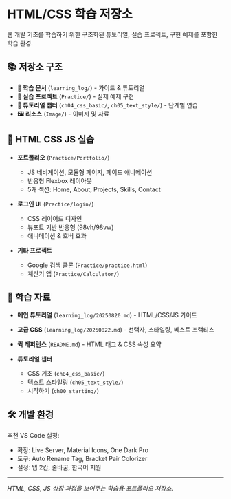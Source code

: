 # HTML/CSS 학습 저장소

웹 개발 기초를 학습하기 위한 구조화된 튜토리얼, 실습 프로젝트, 구현 예제를 포함한 학습 환경.

## 📚 저장소 구조
- **📖 학습 문서** (`learning_log/`) - 가이드 & 튜토리얼  
- **🎯 실습 프로젝트** (`Practice/`) - 실제 예제 구현  
- **📝 튜토리얼 챕터** (`ch04_css_basic/`, `ch05_text_style/`) - 단계별 연습  
- **🖼️ 리소스** (`Image/`) - 이미지 및 자료  

## 🚀 HTML CSS JS 실습
- **포트폴리오** (`Practice/Portfolio/`)  
  - JS 네비게이션, 모듈형 페이지, 페이드 애니메이션  
  - 반응형 Flexbox 레이아웃  
  - 5개 섹션: Home, About, Projects, Skills, Contact  

- **로그인 UI** (`Practice/login/`)  
  - CSS 레이어드 디자인  
  - 뷰포트 기반 반응형 (98vh/98vw)  
  - 애니메이션 & 호버 효과  

- **기타 프로젝트**  
  - Google 검색 클론 (`Practice/practice.html`)  
  - 계산기 앱 (`Practice/Calculator/`)  

## 📖 학습 자료
- **메인 튜토리얼** (`learning_log/20250820.md`) - HTML/CSS/JS 가이드  
- **고급 CSS** (`learning_log/20250822.md`) - 선택자, 스타일링, 베스트 프랙티스  
- **퀵 레퍼런스** (`README.md`) - HTML 태그 & CSS 속성 요약  

- **튜토리얼 챕터**  
  - CSS 기초 (`ch04_css_basic/`)  
  - 텍스트 스타일링 (`ch05_text_style/`)  
  - 시작하기 (`ch00_starting/`)  

## 🛠️ 개발 환경
추천 VS Code 설정:  
- 확장: Live Server, Material Icons, One Dark Pro  
- 도구: Auto Rename Tag, Bracket Pair Colorizer  
- 설정: 탭 2칸, 줄바꿈, 한국어 지원  

---

*HTML, CSS, JS 성장 과정을 보여주는 학습용·포트폴리오 저장소.*
